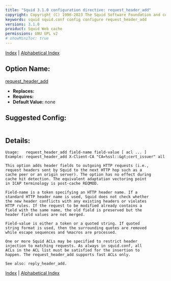 ```yaml
---
title: "Squid 3.1.0 configuration directive: request_header_add"
copyright: Copyright (C) 1996-2023 The Squid Software Foundation and contributors
keywords: squid squid.conf config configure request_header_add
versions: 3.1.0
proiduct: Squid Web cache
permissions: GNU GPL v2
# showMiniToc: true
---
```

[Index](index#toc_request_header_add) | [Alphabetical Index](index_all#toc_request_header_add)

## Option Name:
[request_header_add](#request_header_add)
 * **Replaces:** 
 * **Requires:** 
 * **Default Value:** none


## Suggested Config:
```plaintext

```

## Details:

	Usage:   request_header_add field-name field-value [ acl ... ]
	Example: request_header_add X-Client-CA "CA=%ssl::&gt;cert_issuer" all

	This option adds header fields to outgoing HTTP requests (i.e.,
	request headers sent by Squid to the next HTTP hop such as a
	cache peer or an origin server). The option has no effect during
	cache hit detection. The equivalent adaptation vectoring point
	in ICAP terminology is post-cache REQMOD.

	Field-name is a token specifying an HTTP header name. If a
	standard HTTP header name is used, Squid does not check whether
	the new header conflicts with any existing headers or violates
	HTTP rules. If the request to be modified already contains a
	field with the same name, the old field is preserved but the
	header field values are not merged.

	Field-value is either a token or a quoted string. If quoted
	string format is used, then the surrounding quotes are removed
	while escape sequences and %macros are processed.

	One or more Squid ACLs may be specified to restrict header
	injection to matching requests. As always in squid.conf, all
	ACLs in the ACL list must be satisfied for the insertion to
	happen. The request_header_add supports fast ACLs only.

	See also: reply_header_add.



[Index](index#toc_request_header_add) | [Alphabetical Index](index_all#toc_request_header_add)

